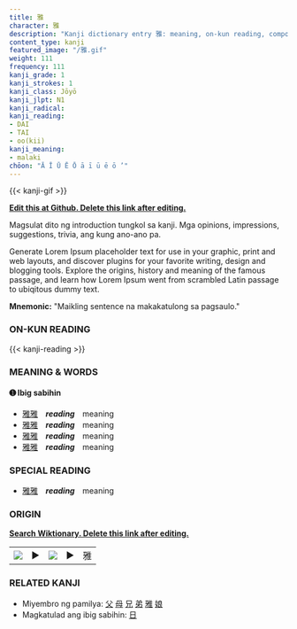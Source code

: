 ```yaml
---
title: 雅
character: 雅
description: "Kanji dictionary entry 雅: meaning, on-kun reading, compounds, origin, related kanji"
content_type: kanji
featured_image: "/雅.gif"
weight: 111
frequency: 111
kanji_grade: 1
kanji_strokes: 1
kanji_class: Jōyō
kanji_jlpt: N1
kanji_radical: 
kanji_reading: 
- DAI
- TAI
- oo(kii)
kanji_meaning:
- malaki
chōon: "Ā Ī Ū Ē Ō ā ī ū ē ō ’"
---
```

[//]: # (Don't edit the line below. Kanji animated GIF code is automatically generated.)
{{< kanji-gif >}}

[//]: # (Edit below this line.)

**[Edit this at Github. Delete this link after editing.](https://github.com/tim0g/tim/tree/main/content/kanji/雅/index.md)**

Magsulat dito ng introduction tungkol sa kanji. Mga opinions, impressions, suggestions, trivia, ang kung ano-ano pa.

Generate Lorem Ipsum placeholder text for use in your graphic, print and web layouts, and discover plugins for your favorite writing, design and blogging tools. Explore the origins, history and meaning of the famous passage, and learn how Lorem Ipsum went from scrambled Latin passage to ubiqitous dummy text.
 
**Mnemonic:** "Maikling sentence na makakatulong sa pagsaulo."

### ON-KUN READING

[//]: # (Don't edit the line below. ON-KUN READING code is automatically generated.)
{{< kanji-reading >}}

### MEANING & WORDS

#### ➊ **Ibig sabihin**
  - [雅](../雅)[雅](../雅)　***reading***　meaning
  - [雅](../雅)[雅](../雅)　***reading***　meaning
  - [雅](../雅)[雅](../雅)　***reading***　meaning
  - [雅](../雅)[雅](../雅)　***reading***　meaning

### SPECIAL READING
  - [雅](../雅)[雅](../雅)　***reading***　meaning

### ORIGIN

**[Search Wiktionary. Delete this link after editing.](https://wiktionary.org/wiki/雅)**
<table class="kanji-table"><tr><td>
<img src="60px-雅-bronze.svg.png">
</td><td>▶</td><td>
<img src="60px-雅-oracle.svg.png">
</td><td>▶</td>
<td class="kanji-origin">雅</td>
</tr></table>

### RELATED KANJI
- Miyembro ng pamilya: [父](../父) [母](../母) [兄](../兄) [弟](../弟) [雅](../雅) [娘](../娘)
- Magkatulad ang ibig sabihin: [日](../日)
